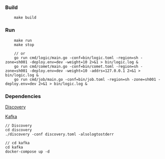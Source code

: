 ### Build
```
    make build
```

### Run
```
    make run
    make stop

    // or
    go run cmd/logic/main.go -conf=bin/logic.toml -region=sh -zone=sh001 -deploy.env=dev -weight=10 2>&1 > bin/logic.log &
    go run cmd/comet/main.go -conf=bin/comet.toml -region=sh -zone=sh001 -deploy.env=dev -weight=10 -addrs=127.0.0.1 2>&1 > bin/logic.log &
    go run cmd/job/main.go -conf=bin/job.toml -region=sh -zone=sh001 -deploy.env=dev 2>&1 > bin/logic.log &

```

### Dependencies
[Discovery](https://github.com/bilibili/discovery)

[Kafka](https://kafka.apache.org/quickstart)

    // Discovery
    cd discovery
    ./discovery -conf discovery.toml -alsologtostderr
    
    // cd kafka
    cd kafka
    docker-compose up -d